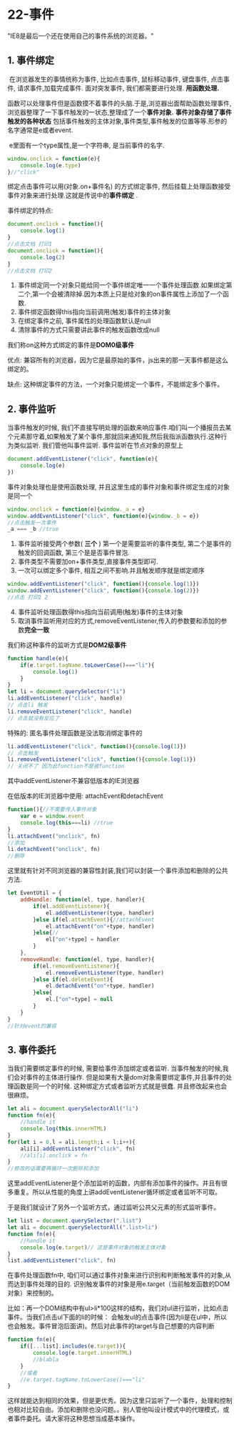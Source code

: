 # 22-事件

"IE8是最后一个还在使用自己的事件系统的浏览器。"

## 1. 事件绑定

​	在浏览器发生的事情统称为事件, 比如点击事件, 鼠标移动事件, 键盘事件, 点击事件, 请求事件,加载完成事件. 面对突发事件, 我们都需要进行处理. **用函数处理.**

​	函数可以处理事件但是函数摸不着事件的头脑.于是,浏览器出面帮助函数处理事件,浏览器整理了一下事件触发的一状态,整理成了一个**事件对象.** **事件对象存储了事件触发的各种状态** 包括事件触发的主体对象,事件类型,事件触发的位置等等.形参的名字通常是e或者event.

​	e里面有一个type属性,是一个字符串, 是当前事件的名字.

```js
window.onclick = function(e){
    console.log(e.type)
}//"click"
```

绑定点击事件可以用(对象.on+事件名) 的方式绑定事件, 然后挂载上处理函数接受事件对象来进行处理.这就是传说中的**事件绑定** . 

事件绑定的特点:

```js
document.onclick = function(){
    console.log(1)
}
//点击文档 打印1
document.onclick = function(){
    console.log(2)
}
//点击文档 打印2
```

1. 事件绑定同一个对象只能给同一个事件绑定唯一一个事件处理函数.如果绑定第二个,第一个会被清除掉.因为本质上只是给对象的on事件属性上添加了一个函数.
2. 事件绑定函数得this指向当前调用(触发)事件的主体对象
3. 在绑定事件之前, 事件属性的处理函数默认是null
4. 清除事件的方式只需要讲此事件的触发函数改成null

我们称on这种方式绑定的事件是**DOM0级事件** 

优点: 兼容所有的浏览器，因为它是最原始的事件，js出来的那一天事件都是这么绑定的。

缺点: 这种绑定事件的方法，一个对象只能绑定一个事件，不能绑定多个事件。

## 2. 事件监听

当事件触发的时候, 我们不直接写明处理的函数来响应事件.咱们叫一个播报员去某个元素那守着,如果触发了某个事件,那就回来通知我,然后我指派函数执行.这种行为类似监听. 我们管他叫事件监听. 事件监听在节点对象的原型上

```js
document.addEventListener("click", function(e){
    console.log(e)
})
```

事件对象处理也是使用函数处理, 并且这里生成的事件对象和事件绑定生成的对象是同一个

```js
window.onclick = function(e){window._a = e}
window.addEventListener("click", function(e){window._b = e})
//点击触发一次事件
_a === _b //true
```

1. 事件监听接受两个参数( **三个** ) 第一个是需要监听的事件类型, 第二个是事件的触发的回调函数, 第三个是是否事件冒泡.
2. 事件类型不需要加on+事件类型,直接事件类型即可.
3. 一次可以绑定多个事件, 相互之间不影响.并且触发顺序就是绑定顺序

```js
window.addEventListener("click", function(){console.log(1)})
window.addEventListener("click", function(){console.log(2)})
//点击 打印1 2
```

4. 事件监听处理函数得this指向当前调用(触发)事件的主体对象
5. 取消事件监听用对应的方式,removeEventListener,传入的参数要和添加的参数**完全一致**

我们称这种事件的监听方式是**DOM2级事件**

```js
function handle(e){
    if(e.target.tagName.toLowerCase()==="li"){
        console.log(1)
    }
}
let li = document.querySelector("li")
li.addEventListener("click", handle)
// 点击li 触发
li.removeEventListener("click", handle)
// 点击就没有反应了
```

特殊的: 匿名事件处理函数是没法取消绑定事件的

```js
li.addEventListener("click", function(){console.log(1)})
// 点击触发
li.removeEventListener("click", function(){console.log(1)})
// 关闭不了 因为此function不是彼function
```

其中addEventListener不兼容低版本的IE浏览器

在低版本的IE浏览器中使用: attachEvent和detachEvent 

```js
function(){//不需要传入事件对象
    var e = window.event
    console.log(this===li) //true
}
li.attachEvent("onclick", fn)
//添加
li.detachEvent("onclick", fn)
//删除
```

这里就有针对不同浏览器的兼容性封装,我们可以封装一个事件添加和删除的公共方法.

```js
let EventUtil = {
    addHandle: function(el, type, handler){
        if(el.addEventListener){
            el.addEventListener(type, handler)
        }else if(el.attachEvent){//attachEvent
            el.attachEvent("on"+type, handler)
        }else{// 
            el["on"+type] = handler
        }
    },
    removeHandle: function(el, type, handler){
        if(el.removeEventListener){
            el.removeEventListener(type, handler)
        }else if(el.deleteEvent){
            el.detachEvent("on"+type, handler)
        }else{
            el.["on"+type] = null
        }
    }
}
//针对event的兼容
```

## 3. 事件委托

当我们需要绑定事件的时候, 需要给事件添加绑定或者监听. 当事件触发的时候,我们会对事件的主体进行操作. 但是如果有大量dom对象需要绑定事件,并且事件的处理函数是同一个的时候. 这种绑定方式或者监听方式就是很蠢. 并且修改起来也会很麻烦。

```js
let ali = document.querySelectorAll("li")
function fn(e){
    //handle it
    console.log(this.innerHTML)
}
for(let i = 0,l = ali.length;i < l;i++){
    ali[i].addEventListener("click", fn)
    //ali[i].onclick = fn
}
//修改的话需要再循环一次删除和添加
```

这里addEventListener是个添加监听的函数，内部有添加事件的操作。并且有很多重复。所以从性能的角度上讲addEventListener循环绑定或者监听不可取。

于是我们就设计了另外一个监听方式，通过监听公共父元素的形式监听事件。

```js
let list = document.querySelector(".list")
let ali = document.querySelectorAll(".list>li")
function fn(e){
    //handle it
    console.log(e.target)// 这是事件对象的触发主体对象
}
list.addEventListener("click", fn)
```

在事件处理函数fn中, 咱们可以通过事件对象来进行识别和判断触发事件的对象,从而达到事件处理的目的. 识别触发事件的对象是用e.target（当前触发函数的DOM对象）来控制的。

比如：再一个DOM结构中有ul>li*100这样的结构，我们对ul进行监听，比如点击事件。当我们点击ul下面的li的时候： 会触发ul的点击事件(因为li是在ul中，所以也会触发。事件冒泡后面讲)。然后对此事件的target与自己想要的内容判断

```js
function fn(e){
    if([...list].includes(e.target)){
        console.log(e.target.innerHTML)
        //blabla
    }
    //或者
    //e.target.tagName.toLowerCase()==="li"
}
```

这样就能达到相同的效果，但是更优秀。因为这里只监听了一个事件，处理和控制也相对比较自由。添加和删除也没问题。。别人管他叫设计模式中的代理模式，或者事件委托。请大家将这种思想当成基本操作。







